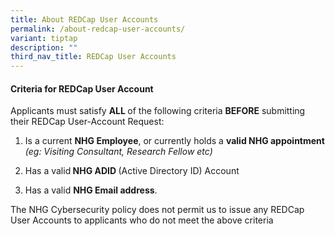 ```yaml
---
title: About REDCap User Accounts
permalink: /about-redcap-user-accounts/
variant: tiptap
description: ""
third_nav_title: REDCap User Accounts
---
```

<h4><strong>Criteria for REDCap User Account</strong></h4>
<p>Applicants must satisfy <strong>ALL </strong>of the following criteria <strong>BEFORE</strong> submitting
their REDCap User-Account Request:</p>
<ol data-tight="true" class="tight">
<li>
<p>Is a current <strong>NHG Employee</strong>, or currently holds a <strong>valid NHG appointment</strong>  <em>(eg: Visiting Consultant, Research Fellow etc)</em>
</p>
</li>
<li>
<p>Has a valid<strong> NHG ADID </strong>(Active Directory ID) Account</p>
</li>
<li>
<p>Has a valid <strong>NHG Email address</strong>.</p>
</li>
</ol>
<p></p>
<p>The NHG Cybersecurity policy does not permit us to issue any REDCap User
Accounts to applicants who do not meet the above criteria
<br>
</p>
<p></p>